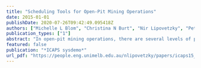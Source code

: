 ```yaml
---
title: "Scheduling Tools for Open-Pit Mining Operations"
date: 2015-01-01
publishDate: 2020-07-26T09:42:49.095418Z
authors: ["Michelle L Blom", "Christina N Burt", "Nir Lipovetzky", "Peter J Stuckey", "Adrian R Pearce"]
publication_types: ["1"]
abstract: "In open-pit mining operations, there are several levels of planning, each of which passes down restrictions to the level below. Each planning task is to determine the order in which material should be mined and how it should be processed, such that blending and utilisation targets are met. The mining operations are subject to various constraints on equipment use, maintenance and other resources. In this paper, we present a demo for two levels of planning: short-term scheduling and operations planning. The short-term schedule determines the blocks which should be mined, and when. The operational planners have the task of enacting the plans at a finer time horizon. Our system computes a set of schedules that can then be visualised in the form of tables, charts, and maps to support human expert planners."
featured: false
publication: "*ICAPS sysdemo*"
url_pdf: "https://people.eng.unimelb.edu.au/nlipovetzky/papers/icaps15_sysdemo.pdf"
---
```


